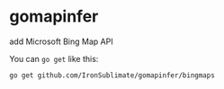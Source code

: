 # gomapinfer

add Microsoft Bing Map API 

You can `go get` like this:

    go get github.com/IronSublimate/gomapinfer/bingmaps
